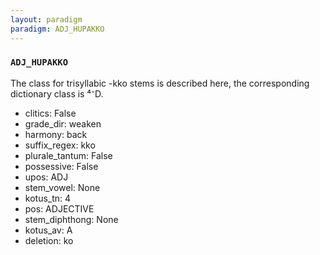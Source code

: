 ```yaml
---
layout: paradigm
paradigm: ADJ_HUPAKKO
---
```

### ` ADJ_HUPAKKO `

The class for trisyllabic -kko stems is described here, the corresponding dictionary class is ⁴⁻D.
* clitics: False
* grade_dir: weaken
* harmony: back
* suffix_regex: kko
* plurale_tantum: False
* possessive: False
* upos: ADJ
* stem_vowel: None
* kotus_tn: 4
* pos: ADJECTIVE
* stem_diphthong: None
* kotus_av: A
* deletion: ko
